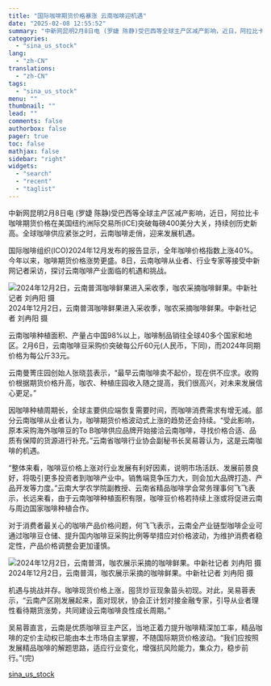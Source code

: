 ```yaml
---
title: "国际咖啡期货价格暴涨 云南咖啡迎机遇"
date: "2025-02-08 12:55:52"
summary: "中新网昆明2月8日电 (罗婕 陈静)受巴西等全球主产区减产影响，近日，阿拉比卡..."
categories:
  - "sina_us_stock"
lang:
  - "zh-CN"
translations:
  - "zh-CN"
tags:
  - "sina_us_stock"
menu: ""
thumbnail: ""
lead: ""
comments: false
authorbox: false
pager: true
toc: false
mathjax: false
sidebar: "right"
widgets:
  - "search"
  - "recent"
  - "taglist"
---
```


中新网昆明2月8日电 (罗婕 陈静)受巴西等全球主产区减产影响，近日，阿拉比卡咖啡期货价格在美国纽约洲际交易所(ICE)突破每磅400美分大关，持续创历史新高。全球咖啡供应紧张之时，云南咖啡走俏，迎来发展机遇。

国际咖啡组织(ICO)2024年12月发布的报告显示，全年咖啡价格指数上涨40%。今年以来，咖啡期货价格涨势更盛。8日，云南咖啡从业者、行业专家等接受中新网记者采访，探讨云南咖啡产业面临的机遇和挑战。

![2024年12月2日，云南普洱咖啡鲜果进入采收季，咖农采摘咖啡鲜果。中新社记者 刘冉阳 摄](//n.sinaimg.cn/sinakd20250208s/266/w640h426/20250208/bd39-21cdce4489854b2268c1fbd35b0a1c3b.jpg)2024年12月2日，云南普洱咖啡鲜果进入采收季，咖农采摘咖啡鲜果。中新社记者 刘冉阳 摄

云南咖啡种植面积、产量占中国98%以上，咖啡制品销往全球40多个国家和地区。2月6日，云南咖啡豆采购价突破每公斤60元(人民币，下同)，而2024年同期价格为每公斤33元。

云南曼箐庄园创始人张晓芸表示，“最早云南咖啡卖不起价，现在供不应求。收购价根据期货价格升高，咖农、种植庄园收入随之提高，我们很高兴，对未来发展信心更足。”

因咖啡种植周期长，全球主要供应端恢复需要时间，而咖啡消费需求有增无减。部分云南咖啡从业者认为，咖啡期货价格波动式上涨的趋势还会持续。“受此影响，原本采购海外咖啡豆的To B咖啡供应品牌开始接洽云南咖啡，寻找价格合适、品质有保障的货源进行补充。”云南省咖啡行业协会副秘书长吴易蓉认为，这是云南咖啡的机遇。

“整体来看，咖啡豆价格上涨对行业发展有利好因素，说明市场活跃、发展前景良好，将吸引更多投资者到咖啡产业中。销售端竞争压力大，则会加大品牌打造、产品开发等力度。”云南大学农学院副教授、云南省精品咖啡学会常务理事何飞飞表示，长远来看，由于云南咖啡种植面积有限，咖啡豆价格若持续上涨或将促进云南与周边国家咖啡种植合作。

对于消费者最关心的咖啡产品价格问题，何飞飞表示，云南全产业链型咖啡企业可通过咖啡豆仓储、提升国内咖啡豆采购比例等举措应对价格波动，为维护消费者稳定性，产品价格调整会更加谨慎。

![2024年12月2日，云南普洱，咖农展示采摘的咖啡鲜果。中新社记者 刘冉阳 摄](//n.sinaimg.cn/sinakd20250208s/266/w640h426/20250208/56f8-809c5a6b2be924caef56ebe70435d3dc.jpg)2024年12月2日，云南普洱，咖农展示采摘的咖啡鲜果。中新社记者 刘冉阳 摄

机遇与挑战并存。咖啡现货价格上涨，囤货炒豆现象苗头初现。对此，吴易蓉表示，“云南产区刚发展起来，面对现状，协会正计划对接金融专家，引导从业者理性看待期货涨势，共同建设云南咖啡良性成长周期。”

吴易蓉直言，云南是优质咖啡豆主产区，当地正着力提升咖啡精深加工率，精品咖啡的定价主动权已能由本土市场自主掌握，不随国际期货价格波动。“我们应按照发展精品咖啡的解题思路，适应行业变化，增强抗风险能力，集众力，稳步前行。”(完)

[sina_us_stock](https://finance.sina.com.cn/roll/2025-02-08/doc-ineitvcc9068046.shtml)
